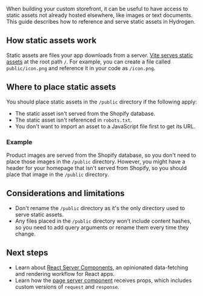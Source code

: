 <!-- This file is generated from the source code and any changes you make here will be overwritten. For more information, refer to https://github.com/Shopify/shopify-dev/blob/master/content/internal/operations/hydrogen-reference-docs.md. -->

When building your custom storefront, it can be useful to have access to static assets not already hosted elsewhere, like images or text documents. This guide describes how to reference and serve static assets in Hydrogen.

## How static assets work

Static assets are files your app downloads from a server. [Vite serves static assets](https://vitejs.dev/guide/assets.html) at the root path `/`. For example, you can create a file called `public/icon.png` and reference it in your code as `/icon.png`.

## Where to place static assets

You should place static assets in the `/public` directory if the following apply:

- The static asset isn't served from the Shopify database.
- The static asset isn't referenced in `robots.txt`.
- You don't want to import an asset to a JavaScript file first to get its URL.

### Example

Product images are served from the Shopify database, so you don't need to place those images in the `/public` directory. However, you might have a header for your homepage that isn't served from Shopify, so you should place that image in the `/public` directory.

## Considerations and limitations

- Don't rename the `/public` directory as it's the only directory used to serve static assets.
- Any files placed in the `/public` directory won’t include content hashes, so you need to add query arguments or rename them every time they change.

## Next steps

- Learn about [React Server Components](/api/hydrogen/framework/react-server-components), an opinionated data-fetching and rendering workflow for React apps.
- Learn how the [page server component](/api/hydrogen/framework/pages) receives props, which includes custom versions of `request` and `response`.
